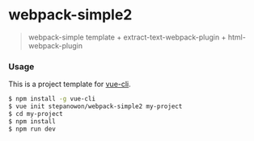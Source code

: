 # webpack-simple2

> webpack-simple template + extract-text-webpack-plugin + html-webpack-plugin

### Usage

This is a project template for [vue-cli](https://github.com/vuejs/vue-cli).

``` bash
$ npm install -g vue-cli
$ vue init stepanowon/webpack-simple2 my-project
$ cd my-project
$ npm install
$ npm run dev
```

